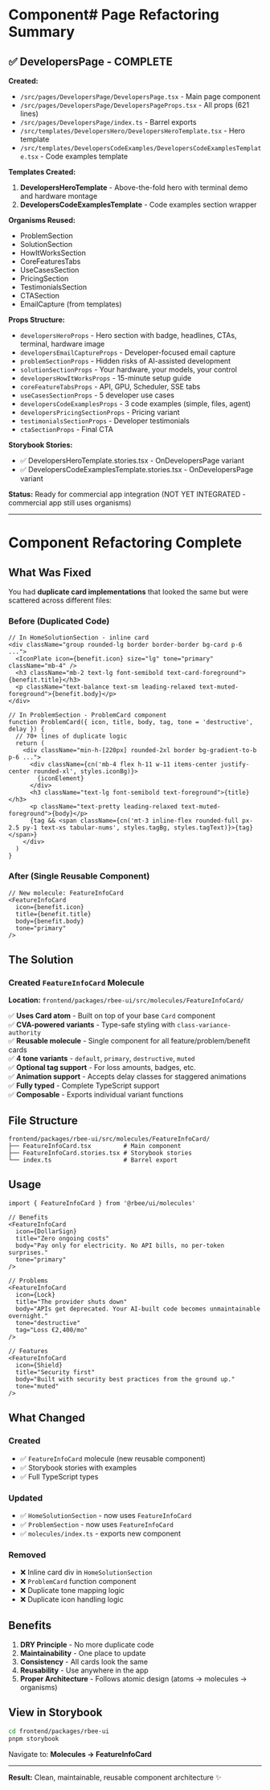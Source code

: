 # Component# Page Refactoring Summary

## ✅ DevelopersPage - COMPLETE

**Created:**
- `/src/pages/DevelopersPage/DevelopersPage.tsx` - Main page component
- `/src/pages/DevelopersPage/DevelopersPageProps.tsx` - All props (621 lines)
- `/src/pages/DevelopersPage/index.ts` - Barrel exports
- `/src/templates/DevelopersHero/DevelopersHeroTemplate.tsx` - Hero template
- `/src/templates/DevelopersCodeExamples/DevelopersCodeExamplesTemplate.tsx` - Code examples template

**Templates Created:**
1. **DevelopersHeroTemplate** - Above-the-fold hero with terminal demo and hardware montage
2. **DevelopersCodeExamplesTemplate** - Code examples section wrapper

**Organisms Reused:**
- ProblemSection
- SolutionSection  
- HowItWorksSection
- CoreFeaturesTabs
- UseCasesSection
- PricingSection
- TestimonialsSection
- CTASection
- EmailCapture (from templates)

**Props Structure:**
- `developersHeroProps` - Hero section with badge, headlines, CTAs, terminal, hardware image
- `developersEmailCaptureProps` - Developer-focused email capture
- `problemSectionProps` - Hidden risks of AI-assisted development
- `solutionSectionProps` - Your hardware, your models, your control
- `developersHowItWorksProps` - 15-minute setup guide
- `coreFeatureTabsProps` - API, GPU, Scheduler, SSE tabs
- `useCasesSectionProps` - 5 developer use cases
- `developersCodeExamplesProps` - 3 code examples (simple, files, agent)
- `developersPricingSectionProps` - Pricing variant
- `testimonialsSectionProps` - Developer testimonials
- `ctaSectionProps` - Final CTA

**Storybook Stories:**
- ✅ DevelopersHeroTemplate.stories.tsx - OnDevelopersPage variant
- ✅ DevelopersCodeExamplesTemplate.stories.tsx - OnDevelopersPage variant

**Status:** Ready for commercial app integration (NOT YET INTEGRATED - commercial app still uses organisms)

---

# Component Refactoring Complete 

## What Was Fixed

You had **duplicate card implementations** that looked the same but were scattered across different files:

### Before (Duplicated Code)
```tsx
// In HomeSolutionSection - inline card
<div className="group rounded-lg border border-border bg-card p-6 ...">
  <IconPlate icon={benefit.icon} size="lg" tone="primary" className="mb-4" />
  <h3 className="mb-2 text-lg font-semibold text-card-foreground">{benefit.title}</h3>
  <p className="text-balance text-sm leading-relaxed text-muted-foreground">{benefit.body}</p>
</div>

// In ProblemSection - ProblemCard component
function ProblemCard({ icon, title, body, tag, tone = 'destructive', delay }) {
  // 70+ lines of duplicate logic
  return (
    <div className="min-h-[220px] rounded-2xl border bg-gradient-to-b p-6 ...">
      <div className={cn('mb-4 flex h-11 w-11 items-center justify-center rounded-xl', styles.iconBg)}>
        {iconElement}
      </div>
      <h3 className="text-lg font-semibold text-foreground">{title}</h3>
      <p className="text-pretty leading-relaxed text-muted-foreground">{body}</p>
      {tag && <span className={cn('mt-3 inline-flex rounded-full px-2.5 py-1 text-xs tabular-nums', styles.tagBg, styles.tagText)}>{tag}</span>}
    </div>
  )
}
```

### After (Single Reusable Component)
```tsx
// New molecule: FeatureInfoCard
<FeatureInfoCard
  icon={benefit.icon}
  title={benefit.title}
  body={benefit.body}
  tone="primary"
/>
```

## The Solution

### Created `FeatureInfoCard` Molecule
**Location:** `frontend/packages/rbee-ui/src/molecules/FeatureInfoCard/`

✅ **Uses Card atom** - Built on top of your base `Card` component  
✅ **CVA-powered variants** - Type-safe styling with `class-variance-authority`  
✅ **Reusable molecule** - Single component for all feature/problem/benefit cards  
✅ **4 tone variants** - `default`, `primary`, `destructive`, `muted`  
✅ **Optional tag support** - For loss amounts, badges, etc.  
✅ **Animation support** - Accepts delay classes for staggered animations  
✅ **Fully typed** - Complete TypeScript support  
✅ **Composable** - Exports individual variant functions 

## File Structure

```
frontend/packages/rbee-ui/src/molecules/FeatureInfoCard/
├── FeatureInfoCard.tsx         # Main component
├── FeatureInfoCard.stories.tsx # Storybook stories
└── index.ts                    # Barrel export
```

## Usage

```tsx
import { FeatureInfoCard } from '@rbee/ui/molecules'

// Benefits
<FeatureInfoCard
  icon={DollarSign}
  title="Zero ongoing costs"
  body="Pay only for electricity. No API bills, no per-token surprises."
  tone="primary"
/>

// Problems
<FeatureInfoCard
  icon={Lock}
  title="The provider shuts down"
  body="APIs get deprecated. Your AI-built code becomes unmaintainable overnight."
  tone="destructive"
  tag="Loss €2,400/mo"
/>

// Features
<FeatureInfoCard
  icon={Shield}
  title="Security first"
  body="Built with security best practices from the ground up."
  tone="muted"
/>
```

## What Changed

### Created
- ✅ `FeatureInfoCard` molecule (new reusable component)
- ✅ Storybook stories with examples
- ✅ Full TypeScript types

### Updated
- ✅ `HomeSolutionSection` - now uses `FeatureInfoCard`
- ✅ `ProblemSection` - now uses `FeatureInfoCard`
- ✅ `molecules/index.ts` - exports new component

### Removed
- ❌ Inline card div in `HomeSolutionSection`
- ❌ `ProblemCard` function component
- ❌ Duplicate tone mapping logic
- ❌ Duplicate icon handling logic

## Benefits

1. **DRY Principle** - No more duplicate code
2. **Maintainability** - One place to update
3. **Consistency** - All cards look the same
4. **Reusability** - Use anywhere in the app
5. **Proper Architecture** - Follows atomic design (atoms → molecules → organisms)

## View in Storybook

```bash
cd frontend/packages/rbee-ui
pnpm storybook
```

Navigate to: **Molecules → FeatureInfoCard**

---

**Result:** Clean, maintainable, reusable component architecture ✨
